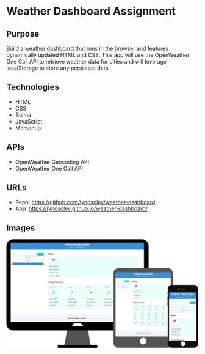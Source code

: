 # Weather Dashboard Assignment 

## Purpose 
Build a weather dashboard that runs in the browser and features dynamically updated HTML and CSS. This app will use the OpenWeather One Call API to retrieve weather data for cities and will leverage localStorage to store any persistent data.

## Technologies
* HTML 
* CSS
* Bulma
* JavaScript
* Moment.js

## APIs
* OpenWeather Geocoding API
* OpenWeather One Call API

## URLs
* Repo: https://github.com/lyndsclev/weather-dashboard
* App: https://lyndsclev.github.io/weather-dashboard/

## Images
![](assets/images/wireframe-mockup.png)